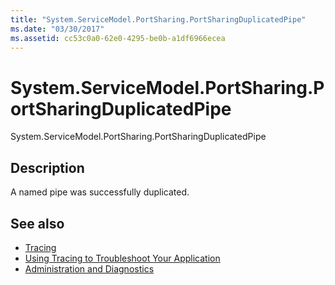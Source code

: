 ```yaml
---
title: "System.ServiceModel.PortSharing.PortSharingDuplicatedPipe"
ms.date: "03/30/2017"
ms.assetid: cc53c0a0-62e0-4295-be0b-a1df6966ecea
---
```

# System.ServiceModel.PortSharing.PortSharingDuplicatedPipe
System.ServiceModel.PortSharing.PortSharingDuplicatedPipe  
  
## Description  
 A named pipe was successfully duplicated.  
  
## See also

- [Tracing](index.md)
- [Using Tracing to Troubleshoot Your Application](using-tracing-to-troubleshoot-your-application.md)
- [Administration and Diagnostics](../index.md)
